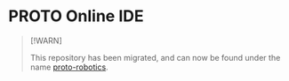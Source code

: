 # PROTO Online IDE

> [!WARN]
>
> This repository has been migrated, and can now be found under the name
> [proto-robotics](https://github.com/proto-robotics/proto-robotics.github.io).
